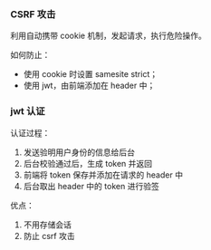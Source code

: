 ### CSRF 攻击

利用自动携带 cookie 机制，发起请求，执行危险操作。

如何防止：

- 使用 cookie 时设置 samesite strict；
- 使用 jwt，由前端添加在 header 中；

### jwt 认证

认证过程：

1. 发送验明用户身份的信息给后台
2. 后台校验通过后，生成 token 并返回
3. 前端将 token 保存并添加在请求的 header 中
4. 后台取出 header 中的 token 进行验签

优点：

1. 不用存储会话
2. 防止 csrf 攻击

